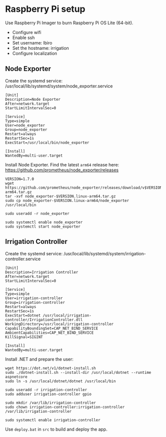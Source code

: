# Raspberry Pi setup

Use Raspberry Pi Imager to burn Raspberry Pi OS Lite (64-bit).
- Configure wifi
- Enable ssh
- Set username: lbiro
- Set the hostname: irrigation
- Configure localization

## Node Exporter

Create the systemd service: /usr/local/lib/systemd/system/node_exporter.service
```
[Unit]
Description=Node Exporter
After=network.target
StartLimitIntervalSec=0

[Service]
Type=simple
User=node_exporter
Group=node_exporter
Restart=always
RestartSec=1s
ExecStart=/usr/local/bin/node_exporter

[Install]
WantedBy=multi-user.target
```

Install Node Exporter. Find the latest `arm64` release here: https://github.com/prometheus/node_exporter/releases
```
VERSION=1.7.0
wget https://github.com/prometheus/node_exporter/releases/download/v$VERSION/node_exporter-$VERSION.linux-arm64.tar.gz
tar -xvf node_exporter-$VERSION.linux-arm64.tar.gz
sudo cp node_exporter-$VERSION.linux-arm64/node_exporter /usr/local/bin

sudo useradd -r node_exporter

sudo systemctl enable node_exporter
sudo systemctl start node_exporter
```

## Irrigation Controller

Create the systemd service: /usr/local/lib/systemd/system/irrigation-controller.service
```
[Unit]
Description=Irrigation Controller
After=network.target
StartLimitIntervalSec=0

[Service]
Type=simple
User=irrigation-controller
Group=irrigation-controller
Restart=always
RestartSec=1s
ExecStart=dotnet /usr/local/irrigation-controller/IrrigationController.dll
WorkingDirectory=/usr/local/irrigation-controller
CapabilityBoundingSet=CAP_NET_BIND_SERVICE
AmbientCapabilities=CAP_NET_BIND_SERVICE
KillSignal=SIGINT

[Install]
WantedBy=multi-user.target
```

Install .NET and prepare the user:
```
wget https://dot.net/v1/dotnet-install.sh
sudo ./dotnet-install.sh --install-dir /usr/local/dotnet --runtime aspnetcore
sudo ln -s /usr/local/dotnet/dotnet /usr/local/bin

sudo useradd -r irrigation-controller
sudo adduser irrigation-controller gpio

sudo mkdir /var/lib/irrigation-controller
sudo chown irrigation-controller:irrigation-controller /var/lib/irrigation-controller

sudo systemctl enable irrigation-controller
```

Use `deploy.bat` in `src` to build and deploy the app.
